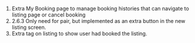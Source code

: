 1. Extra My Booking page to manage booking histories that can navigate to listing page or cancel booking
2. 2.6.3 Only need for pair, but implemented as an extra button in the new listing screen.
3. Extra tag on listing to show user had booked the listing.